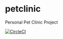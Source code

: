 # petclinic
Personal Pet Clinic Project

[![CircleCI](https://circleci.com/gh/florianciuculescu/petclinic.svg?style=svg)](https://circleci.com/gh/springframeworkguru/sfg-pet-clinic)

